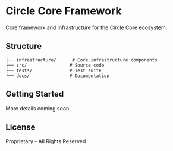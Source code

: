 # Circle Core Framework

Core framework and infrastructure for the Circle Core ecosystem.

## Structure

```
├── infrastructure/      # Core infrastructure components
├── src/                # Source code
├── tests/              # Test suite
└── docs/               # Documentation
```

## Getting Started

More details coming soon.

## License

Proprietary - All Rights Reserved